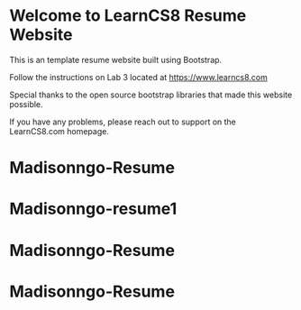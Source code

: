 
# Welcome to LearnCS8 Resume Website

This is an template resume website built using Bootstrap. 

Follow the instructions on Lab 3 located at https://www.learncs8.com 

Special thanks to the open source bootstrap libraries that made this website possible.

If you have any problems, please reach out to support on the LearnCS8.com homepage.
# Madisonngo-Resume
# Madisonngo-resume1
# Madisonngo-Resume
# Madisonngo-Resume
